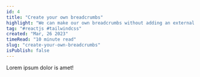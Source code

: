 ```yaml
---
id: 4
title: "Create your own breadcrumbs"
highlight: "We can make our own breadcrumbs without adding an external library."
tag: "#reactjs #tailwindcss"
created: "Mar, 26 2023"
timeRead: "10 minute read"
slug: "create-your-own-breadcrumbs"
isPublish: false
---
```


Lorem ipsum dolor is amet!
